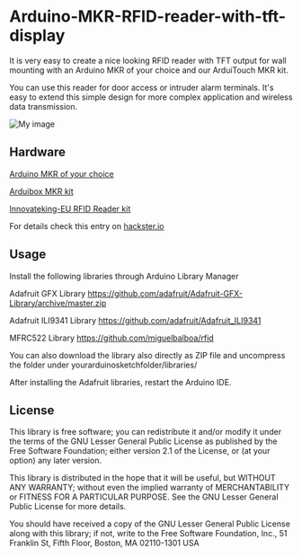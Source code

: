 # Arduino-MKR-RFID-reader-with-tft-display
It is very easy to create a nice looking RFID reader with TFT output for wall mounting with an Arduino MKR of your choice and our ArduiTouch MKR kit.

You can use this reader for door access or intruder alarm terminals. It's easy to extend this simple design for more complex application and wireless data transmission.

![My image](https://hackster.imgix.net/uploads/attachments/1035416/_utvfqYvJK0.blob?auto=compress%2Cformat&w=900&h=675&fit=min)

## Hardware

[Arduino MKR of your choice](https://store.arduino.cc/)

[Arduibox MKR kit](https://www.hwhardsoft.de/english/projects/arduitouch-mkr/)

[Innovateking-EU RFID Reader kit](https://www.amazon.de/Innovateking-EU-Starter-Schl%C3%BCsselring-Arduino-Raspberry/dp/B07S9V6QRX/)

For details check this entry on [hackster.io](https://create.arduino.cc/projecthub/hwhardsoft/arduino-mkr-rfid-reader-with-tft-display-2db230) 


## Usage

Install the following libraries through Arduino Library Manager

Adafruit GFX Library https://github.com/adafruit/Adafruit-GFX-Library/archive/master.zip 

Adafruit ILI9341 Library https://github.com/adafruit/Adafruit_ILI9341 

MFRC522 Library https://github.com/miguelbalboa/rfid 

You can also download the library also directly as ZIP file and uncompress the folder under yourarduinosketchfolder/libraries/

After installing the Adafruit libraries, restart the Arduino IDE.


## License

This library is free software; you can redistribute it and/or modify it under the terms of the GNU Lesser General Public License as published by the Free Software Foundation; either version 2.1 of the License, or (at your option) any later version.

This library is distributed in the hope that it will be useful, but WITHOUT ANY WARRANTY; without even the implied warranty of MERCHANTABILITY or FITNESS FOR A PARTICULAR PURPOSE. See the GNU Lesser General Public License for more details.

You should have received a copy of the GNU Lesser General Public License along with this library; if not, write to the Free Software Foundation, Inc., 51 Franklin St, Fifth Floor, Boston, MA 02110-1301 USA
